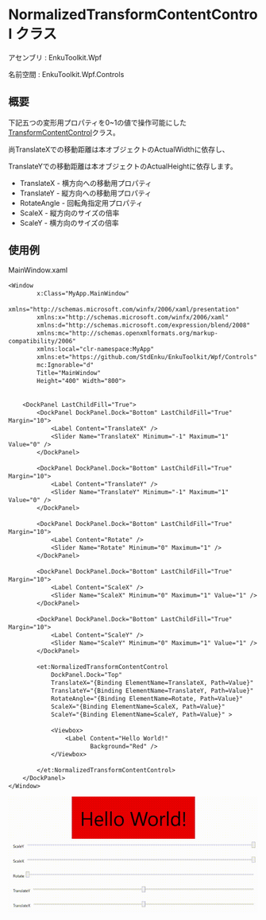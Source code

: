 # NormalizedTransformContentControl クラス

アセンブリ : EnkuToolkit.Wpf

名前空間 : EnkuToolkit.Wpf.Controls

## 概要

下記五つの変形用プロパティを0~1の値で操作可能にした[TransformContentControl](./TransformContentControl-jp.md)クラス。

尚TranslateXでの移動距離は本オブジェクトのActualWidthに依存し、

TranslateYでの移動距離は本オブジェクトのActualHeightに依存します。



- TranslateX - 横方向への移動用プロパティ
- TranslateY - 縦方向への移動用プロパティ
- RotateAngle - 回転角指定用プロパティ
- ScaleX - 縦方向のサイズの倍率
- ScaleY - 横方向のサイズの倍率

## 使用例

MainWindow.xaml

```xaml
<Window
        x:Class="MyApp.MainWindow"
        xmlns="http://schemas.microsoft.com/winfx/2006/xaml/presentation"
        xmlns:x="http://schemas.microsoft.com/winfx/2006/xaml"
        xmlns:d="http://schemas.microsoft.com/expression/blend/2008"
        xmlns:mc="http://schemas.openxmlformats.org/markup-compatibility/2006"
        xmlns:local="clr-namespace:MyApp"
        xmlns:et="https://github.com/StdEnku/EnkuToolkit/Wpf/Controls"
        mc:Ignorable="d"
        Title="MainWindow" 
        Height="400" Width="800">


    <DockPanel LastChildFill="True">
        <DockPanel DockPanel.Dock="Bottom" LastChildFill="True" Margin="10">
            <Label Content="TranslateX" />
            <Slider Name="TranslateX" Minimum="-1" Maximum="1" Value="0" />
        </DockPanel>

        <DockPanel DockPanel.Dock="Bottom" LastChildFill="True" Margin="10">
            <Label Content="TranslateY" />
            <Slider Name="TranslateY" Minimum="-1" Maximum="1" Value="0" />
        </DockPanel>

        <DockPanel DockPanel.Dock="Bottom" LastChildFill="True"  Margin="10">
            <Label Content="Rotate" />
            <Slider Name="Rotate" Minimum="0" Maximum="1" />
        </DockPanel>

        <DockPanel DockPanel.Dock="Bottom" LastChildFill="True"  Margin="10">
            <Label Content="ScaleX" />
            <Slider Name="ScaleX" Minimum="0" Maximum="1" Value="1" />
        </DockPanel>

        <DockPanel DockPanel.Dock="Bottom" LastChildFill="True"  Margin="10">
            <Label Content="ScaleY" />
            <Slider Name="ScaleY" Minimum="0" Maximum="1" Value="1" />
        </DockPanel>

        <et:NormalizedTransformContentControl 
            DockPanel.Dock="Top" 
            TranslateX="{Binding ElementName=TranslateX, Path=Value}"
            TranslateY="{Binding ElementName=TranslateY, Path=Value}"
            RotateAngle="{Binding ElementName=Rotate, Path=Value}"
            ScaleX="{Binding ElementName=ScaleX, Path=Value}" 
            ScaleY="{Binding ElementName=ScaleY, Path=Value}" >

            <Viewbox>
                <Label Content="Hello World!" 
                       Background="Red" />
            </Viewbox>
            
        </et:NormalizedTransformContentControl>
    </DockPanel>
</Window>
```

![result](./imgs/NormalizedTransformContentControl1.gif)